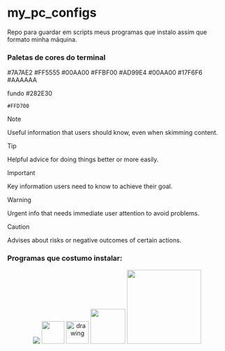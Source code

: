 # my_pc_configs
Repo para guardar em scripts meus programas que instalo assim que formato minha máquina.


### Paletas de cores do terminal 

#7A7AE2
#FF5555
#00AA00
#FFBF00
#AD99E4
#00AA00
#17F6F6
#AAAAAA

fundo #282E30

```#FFD700```


> [!NOTE]
> Useful information that users should know, even when skimming content.

> [!TIP]
> Helpful advice for doing things better or more easily.

> [!IMPORTANT]
> Key information users need to know to achieve their goal.

> [!WARNING]
> Urgent info that needs immediate user attention to avoid problems.

> [!CAUTION]
> Advises about risks or negative outcomes of certain actions.


### Programas que costumo instalar:

<p align="center">
  <a>
    <img src="https://skillicons.dev/icons?i=git,discord,obsidian,vscode" />
    <img src="https://cdn.iconscout.com/icon/free/png-256/free-spotify-3166423-2641594.png?f=webp" width=52/>
    <img src="https://upload.wikimedia.org/wikipedia/commons/thumb/e/e4/Vivaldi_web_browser_logo.svg/1200px-Vivaldi_web_browser_logo.svg.png" alt="drawing" width="52"/>
    <img src="https://ohmyzsh.s3.amazonaws.com/omz-ansi-github.png" width="80"/>
    <img src="https://i.imgur.com/ZQI2EYz.png" width="170"/>
  </a>
</p>


